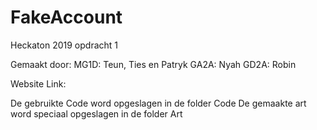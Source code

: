 # FakeAccount
Heckaton 2019 opdracht 1

Gemaakt door: MG1D: Teun, Ties en Patryk
              GA2A: Nyah
              GD2A: Robin

Website Link:

De gebruikte Code word opgeslagen in de folder Code
De gemaakte art word speciaal opgeslagen in de folder Art
